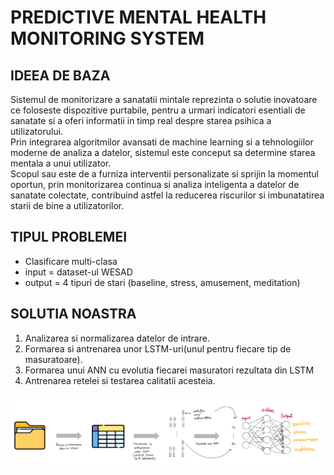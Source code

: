 <h1>PREDICTIVE MENTAL HEALTH MONITORING SYSTEM</h1>

<h2>IDEEA DE BAZA</h2>
<p> Sistemul de monitorizare a sanatatii mintale reprezinta o solutie inovatoare ce foloseste dispozitive
 purtabile, pentru a urmari indicatori esentiali de sanatate si a oferi informatii in timp real despre
 starea psihica a utilizatorului.<br>
 Prin integrarea algoritmilor avansati de machine learning si a tehnologiilor moderne de analiza a datelor,
 sistemul este conceput sa determine starea mentala a unui utilizator.<br>
 Scopul sau este de a furniza interventii personalizate si sprijin la momentul oportun, prin monitorizarea
 continua si analiza inteligenta a datelor de sanatate colectate, contribuind astfel la reducerea riscurilor
 si imbunatatirea starii de bine a utilizatorilor.</p>
 <h2>TIPUL PROBLEMEI</h2>
 <ul>
  <li>Clasificare multi-clasa</li>
  <li>input = dataset-ul WESAD</li>
  <li>output = 4 tipuri de stari (baseline, stress, amusement, meditation)</li>
 </ul>
 <h2>SOLUTIA NOASTRA</h2>
 <ol>
  <li>Analizarea si normalizarea datelor de intrare.</li>
  <li>Formarea si antrenarea unor LSTM-uri(unul pentru fiecare tip de masuratoare).</li>
  <li>Formarea unui ANN cu evolutia fiecarei masuratori rezultata din LSTM</li>
  <li>Antrenarea retelei si testarea calitatii acesteia.</li>
 </ol>
 <img src="schemaRezolvarii (1).png" alt="Schita solutiei">

